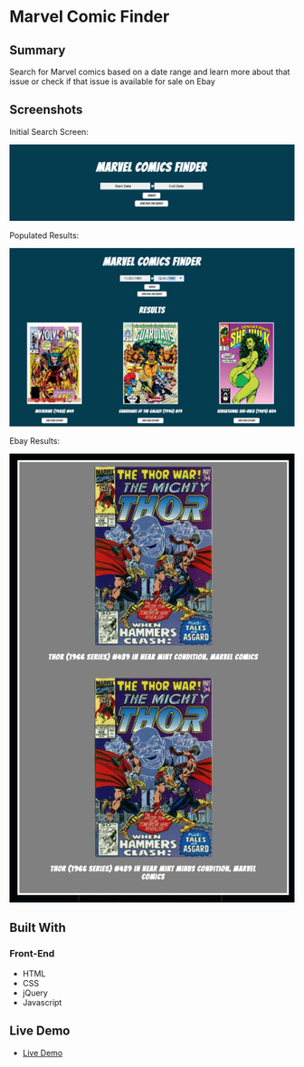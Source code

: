 
# Marvel Comic Finder

## Summary

Search for Marvel comics based on a date range and learn more about that issue or check if that issue is available for sale on Ebay

## Screenshots
Initial Search Screen:

![search](screenshots/screen1.png)

Populated Results:

![results](screenshots/screen2.png)

Ebay Results:

![ebay](screenshots/screen3.png)


## Built With

### Front-End
* HTML
* CSS
* jQuery
* Javascript

## Live Demo

- [Live Demo](https://charlesvilla503.github.io/marvel-project/)
